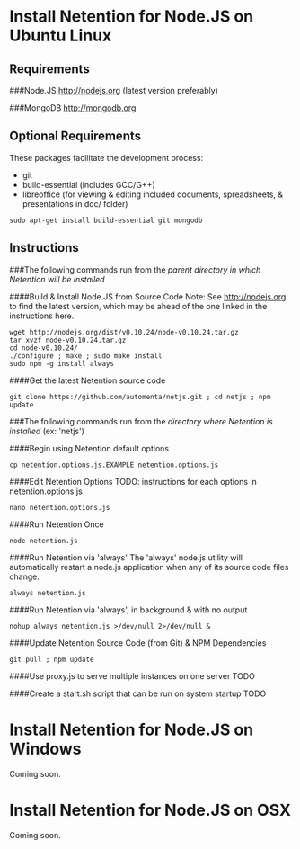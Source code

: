 Install Netention for Node.JS on Ubuntu Linux
=============================================

Requirements
------------

###Node.JS
http://nodejs.org (latest version preferably)

###MongoDB
http://mongodb.org


Optional Requirements
---------------------
These packages facilitate the development process:
*   git
*   build-essential (includes GCC/G++)
*   libreoffice (for viewing & editing included documents, spreadsheets, & presentations in doc/ folder)

```
sudo apt-get install build-essential git mongodb
```

Instructions
------------

###The following commands run from the *parent directory in which Netention will be installed*

####Build & Install Node.JS from Source Code
Note: See http://nodejs.org to find the latest version, which may be ahead of the one linked in the instructions here.
```
wget http://nodejs.org/dist/v0.10.24/node-v0.10.24.tar.gz
tar xvzf node-v0.10.24.tar.gz 
cd node-v0.10.24/
./configure ; make ; sudo make install
sudo npm -g install always
```

####Get the latest Netention source code
```
git clone https://github.com/automenta/netjs.git ; cd netjs ; npm update
```

###The following commands run from the *directory where Netention is installed* (ex: 'netjs')

####Begin using Netention default options
```
cp netention.options.js.EXAMPLE netention.options.js
```

####Edit Netention Options
TODO: instructions for each options in netention.options.js
```
nano netention.options.js
```


####Run Netention Once
```
node netention.js
```

####Run Netention via 'always'
The 'always' node.js utility will automatically restart a node.js application when any of its source code files change.
```
always netention.js
```

####Run Netention via 'always', in background & with no output
```
nohup always netention.js >/dev/null 2>/dev/null &
```

####Update Netention Source Code (from Git) & NPM Dependencies
```
git pull ; npm update
```

####Use proxy.js to serve multiple instances on one server
TODO

####Create a start.sh script that can be run on system startup
TODO


Install Netention for Node.JS on Windows
========================================
Coming soon.



Install Netention for Node.JS on OSX
========================================
Coming soon.

